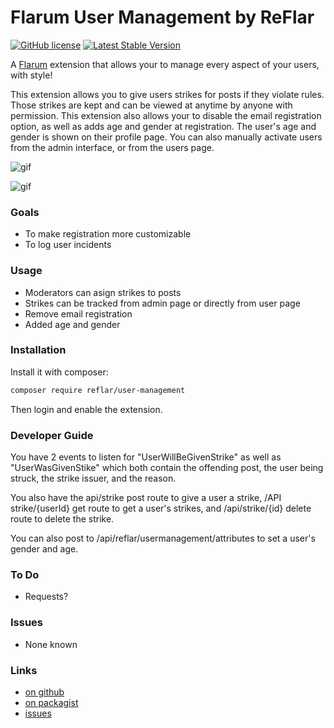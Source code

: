 # Flarum User Management by ReFlar

[![GitHub license](https://img.shields.io/badge/license-MIT-blue.svg)](https://github.com/ReFlar/user-management/blob/master/LICENSE) [![Latest Stable Version](https://img.shields.io/packagist/v/reflar/user-management.svg)](https://github.com/ReFlar/user-management)

A [Flarum](http://flarum.org) extension that allows your to manage every aspect of your users, with style!

This extension allows you to give users strikes for posts if they violate rules. Those strikes are kept and can be viewed at anytime by anyone with permission. This extension also allows your to disable the email registration option, as well as adds age and gender at registration. The user's age and gender is shown on their profile page. You can also manually activate users from the admin interface, or from the users page.

![gif](http://i.imgur.com/pkMM6aA.gif)


![gif](http://i.imgur.com/dfHaFwL.gif)

### Goals

- To make registration more customizable
- To log user incidents

### Usage

- Moderators can asign strikes to posts
- Strikes can be tracked from admin page or directly from user page
- Remove email registration
- Added age and gender

### Installation

Install it with composer:

```bash
composer require reflar/user-management
```

Then login and enable the extension.

### Developer Guide

You have 2 events to listen for "UserWillBeGivenStrike" as well as "UserWasGivenStike" which both contain the offending post, the user being struck, the strike issuer, and the reason.

You also have the api/strike post route to give a user a strike, /API strike/{userId} get route to get a user's strikes, and /api/strike/{id} delete route to delete the strike.

You can also post to /api/reflar/usermanagement/attributes to set a user's gender and age.

### To Do

- Requests?

### Issues

- None known


### Links

- [on github](https://github.com/ReFlar/user-management)
- [on packagist](https://packagist.org/packages/ReFlar/user-management)
- [issues](https://github.com/ReFlar/user-management/issues)

